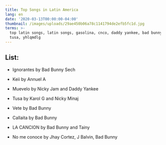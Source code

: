 ```yaml
---
title: Top Songs in Latin America
lang: en
date: '2020-03-13T00:00:00-04:00'
thumbnail: /images/uploads/29ae450b06a78c1141794de2efb5fc1d.jpg
terms: >-
  top latin songs, latin songs, gasolina, cnco, daddy yankee, bad bunny, anuel,
  tusa, yhlqmdlg
---
```

## List:

* Ignorantes by Bad Bunny Sech



* Keii by Annuel A



* Muevelo by Nicky Jam and Daddy Yankee



* Tusa by Karol G and Nicky Minaj



* Vete by Bad Bunny



* Callaita by Bad Bunny



* LA CANCION by Bad Bunny and Tainy



* No me conoce by Jhay Cortez, J Balvin, Bad Bunny
